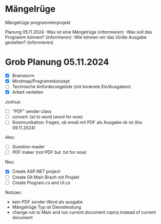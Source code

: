 # Mängelrüge
Mängelrüge programmierprojekt


Planung 05.11.2024
-Was ist eine Mängelrüge (informieren)
-Was soll das Programm können? (informieren)
-Wie können wir das UI/die Ausgabe gestalten? (informieren)

# Grob Planung 05.11.2024

- [x] Brainstorm
- [x] Mindmap/Programmkonzept
- [ ] Technische Anforderungsliste (mit konkrete Ein/Ausgaben)
- [x] Arbeit verteilen

Joshua:
- [ ] "PDF" sender class
- [ ] convert .txt to word (word for now)
- [ ] Kommunikation: fragen, ob email mit PDF als Ausgabe ok ist (bis 09.11.2024)

Alex:
- [ ] Question reader
- [ ] PDF maker (not PDF but .txt for now)

Neo:
- [x] Create ASP.NET project
- [ ] Create Git Main Brach mit Projekt
- [ ] Create Program.cs and UI.cs

Notizen:
- kein PDF sonder Word als ausgabe
- Mängelrüge Typ ist Dienstleistung
- change run to Main and run current document csproj instead of current document

